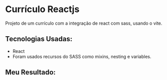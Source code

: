 # Currículo Reactjs
Projeto de um currículo com a integração de react com sass, usando o vite.<br />

## Tecnologias Usadas:
* React
* Foram usados recursos do SASS como mixins, nesting e variables.

## Meu Resultado:

